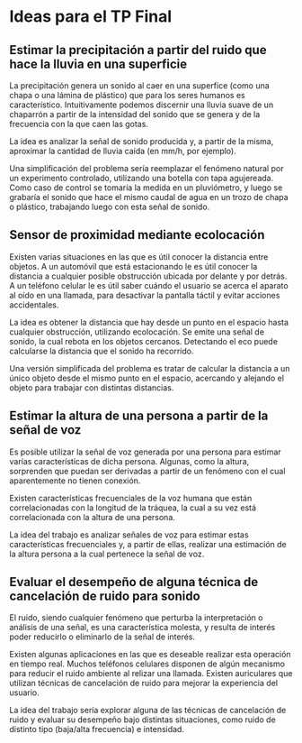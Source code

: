 # Ideas para el TP Final

## Estimar la precipitación a partir del ruido que hace la lluvia en una superficie

La precipitación genera un sonido al caer en una superfice (como una chapa o una lámina de plástico) que para los seres humanos es característico. Intuitivamente podemos discernir una lluvia suave de un chaparrón a partir de la intensidad del sonido que se genera y de la frecuencia con la que caen las gotas.

La idea es analizar la señal de sonido producida y, a partir de la misma, aproximar la cantidad de lluvia caída (en mm/h, por ejemplo).

Una simplificación del problema sería reemplazar el fenómeno natural por un experimento controlado, utilizando una botella con tapa agujereada. Como caso de control se tomaría la medida en un pluviómetro, y luego se grabaría el sonido que hace el mismo caudal de agua en un trozo de chapa o plástico, trabajando luego con esta señal de sonido.

## Sensor de proximidad mediante ecolocación

Existen varias situaciones en las que es útil conocer la distancia entre objetos. A un automóvil que está estacionando le es útil conocer la distancia a cualquier posible obstrucción ubicada por delante y por detrás. A un teléfono celular le es útil saber cuándo el usuario se acerca el aparato al oído en una llamada, para desactivar la pantalla táctil y evitar acciones accidentales.

La idea es obtener la distancia que hay desde un punto en el espacio hasta cualquier obstrucción, utilizando ecolocación. Se emite una señal de sonido, la cual rebota en los objetos cercanos. Detectando el eco puede calcularse la distancia que el sonido ha recorrido.

Una versión simplificada del problema es tratar de calcular la distancia a un único objeto desde el mismo punto en el espacio, acercando y alejando el objeto para trabajar con distintas distancias.

## Estimar la altura de una persona a partir de la señal de voz

Es posible utilizar la señal de voz generada por una persona para estimar varías características de dicha persona. Algunas, como la altura, sorprenden que puedan ser derivadas a partir de un fenómeno con el cual aparentemente no tienen conexión.

Existen características frecuenciales de la voz humana que están correlacionadas con la longitud de la tráquea, la cual a su vez está correlacionada con la altura de una persona.

La idea del trabajo es analizar señales de voz para estimar estas características frecuenciales y, a partir de ellas, realizar una estimación de la altura persona a la cual pertenece la señal de voz.

## Evaluar el desempeño de alguna técnica de cancelación de ruido para sonido

El ruido, siendo cualquier fenómeno que perturba la interpretación o análisis de una señal, es una característica molesta, y resulta de interés poder reducirlo o eliminarlo de la señal de interés.

Existen algunas aplicaciones en las que es deseable realizar esta operación en tiempo real. Muchos teléfonos celulares disponen de algún mecanismo para reducir el ruido ambiente al relizar una llamada. Existen auriculares que utilizan técnicas de cancelación de ruido para mejorar la experiencia del usuario.

La idea del trabajo sería explorar alguna de las técnicas de cancelación de ruido y evaluar su desempeño bajo distintas situaciones, como ruido de distinto tipo (baja/alta frecuencia) e intensidad.